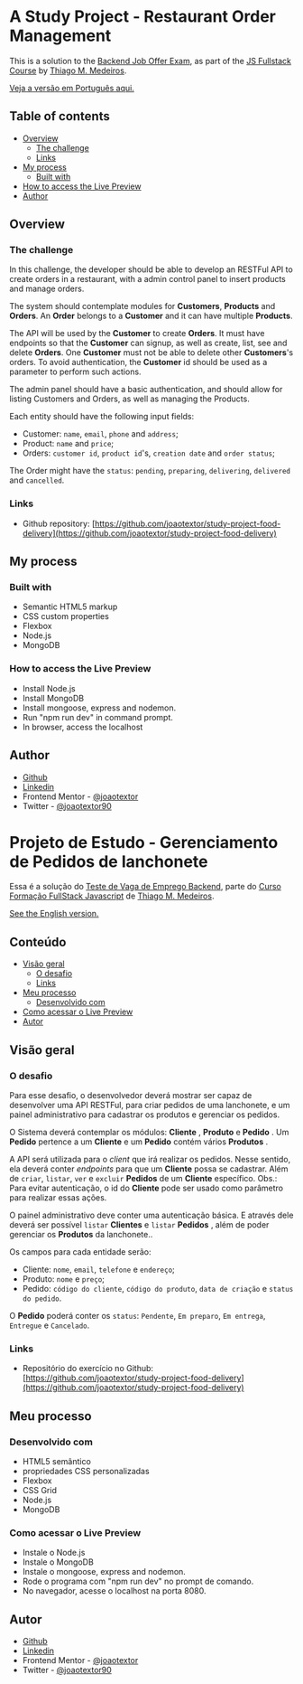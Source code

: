 # <a id="english"></a>A Study Project - Restaurant Order Management

This is a solution to the [Backend Job Offer Exam](https://github.com/thiagocontaparatestes/testes-vaga-emprego/blob/main/teste-backend-lanchonete.md), as part of the [JS Fullstack Course](https://go.hotmart.com/H75713532I) by [Thiago M. Medeiros](https://github.com/thiagommedeiros).

[Veja a versão em Português aqui.](#portuguese)

## Table of contents

- [Overview](#overview)
  - [The challenge](#the-challenge)
  - [Links](#links)
- [My process](#my-process)
  - [Built with](#built-with)
- [How to access the Live Preview](#how-to-access-the-live-preview)
- [Author](#author)

## Overview

### The challenge

In this challenge, the developer should be able to develop an RESTFul API to create orders in a restaurant, with a admin control panel to insert products and manage orders.

The system should contemplate modules for **Customers**, **Products** and **Orders**. An **Order** belongs to a **Customer** and it can have multiple **Products**.

The API will be used by the **Customer** to create **Orders**. It must have endpoints so that the **Customer** can signup, as well as create, list, see and delete **Orders**. One **Customer** must not be able to delete other **Customers**'s orders. To avoid authentication, the **Customer** id should be used as a parameter to perform such actions.

The admin panel should have a basic authentication, and should allow for listing Customers and Orders, as well as managing the Products.

Each entity should have the following input fields:

* Customer: `name`, `email`, `phone` and `address`;
* Product: `name` and `price`;
* Orders: `customer id`, `product id`'s, `creation date` and `order status`;

The Order might have the `status`: `pending`, `preparing`, `delivering`, `delivered` and `cancelled`.

### Links

- Github repository: [https://github.com/joaotextor/study-project-food-delivery](https://github.com/joaotextor/study-project-food-delivery)

## My process

### Built with

- Semantic HTML5 markup
- CSS custom properties
- Flexbox
- Node.js
- MongoDB

### How to access the Live Preview

* Install Node.js
* Install MongoDB
* Install mongoose, express and nodemon.
* Run "npm run dev" in command prompt.
* In browser, access the localhost

## Author

- [Github](https://github.com/joaotextor)
- [Linkedin](https://www.linkedin.com/in/joaotextor)
- Frontend Mentor - [@joaotextor](https://www.frontendmentor.io/profile/joaotextor)
- Twitter - [@joaotextor90](https://www.twitter.com/joaotextor90)

# <a id="portuguese"></a>Projeto de Estudo - Gerenciamento de Pedidos de lanchonete

Essa é a solução do [Teste de Vaga de Emprego Backend](https://github.com/thiagocontaparatestes/testes-vaga-emprego/blob/main/teste-backend-lanchonete.md), parte do [Curso Formação FullStack Javascript](https://go.hotmart.com/H75713532I) de [Thiago M. Medeiros](https://github.com/thiagommedeiros).

[See the English version.](#english)

## Conteúdo

- [Visão geral](#visão-geral)
  - [O desafio](#o-desafio)
  - [Links](#linkspt)
- [Meu processo](#meu-processo)
  - [Desenvolvido com](#desenvolvido-com)
- [Como acessar o Live Preview](#como-acessar-o-live-preview)
- [Autor](#autor)

## Visão geral

### O desafio

Para esse desafio, o desenvolvedor deverá mostrar ser capaz de desenvolver uma API RESTFul, para criar pedidos de uma lanchonete, e um painel administrativo para cadastrar os produtos e gerenciar os pedidos.

O Sistema deverá contemplar os módulos: **Cliente** , **Produto** e **Pedido** . Um **Pedido** pertence a um **Cliente** e um **Pedido** contém vários **Produtos** .

A API será utilizada para o *client* que irá realizar os pedidos. Nesse sentido, ela deverá conter *endpoints* para que um **Cliente** possa se cadastrar. Além de `criar`, `listar`, `ver` e `excluir` **Pedidos** de um **Cliente** específico. Obs.: Para evitar autenticação, o id do **Cliente** pode ser usado como parâmetro para realizar essas ações.

O painel administrativo deve conter uma autenticação básica. E através dele deverá ser possível `listar` **Clientes** e `listar` **Pedidos** , além de poder gerenciar os **Produtos** da lanchonete..

Os campos para cada entidade serão:

* Cliente: `nome`, `email`, `telefone` e `endereço`;
* Produto: `nome` e `preço`;
* Pedido: `código do cliente`, `código do produto`, `data de criação` e `status do pedido`.

O **Pedido** poderá conter os `status`: `Pendente`, `Em preparo`, `Em entrega`, `Entregue` e `Cancelado`.

### <a id="linkspt"></a>Links

- Repositório do exercício no Github: [https://github.com/joaotextor/study-project-food-delivery](https://github.com/joaotextor/study-project-food-delivery)

## Meu processo

### Desenvolvido com

- HTML5 semântico
- propriedades CSS personalizadas
- Flexbox
- CSS Grid
- Node.js
- MongoDB


### Como acessar o Live Preview

* Instale o Node.js
* Instale o MongoDB
* Instale o mongoose, express and nodemon.
* Rode o programa com "npm run dev" no prompt de comando.
* No navegador, acesse o localhost na porta 8080.

## Autor

- [Github](https://github.com/joaotextor)
- [Linkedin](https://www.linkedin.com/in/joaotextor)
- Frontend Mentor - [@joaotextor](https://www.frontendmentor.io/profile/joaotextor)
- Twitter - [@joaotextor90](https://www.twitter.com/joaotextor90)

